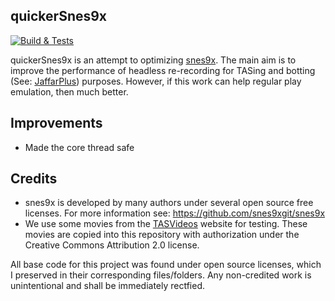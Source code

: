 quickerSnes9x
--------------

[![Build & Tests](https://github.com/SergioMartin86/quickerSnes9x/actions/workflows/make.yml/badge.svg)](https://github.com/SergioMartin86/quickerSnes9X/actions/workflows/make.yml)


quickerSnes9x is an attempt to optimizing [snes9x](https://github.com/snes9xgit/snes9x). The main aim is to improve the performance of headless re-recording for TASing and botting (See: [JaffarPlus](https://github.com/SergioMartin86/jaffarPlus)) purposes. However, if this work can help regular play emulation, then much better.

Improvements
-------------

- Made the core thread safe
  
Credits
---------

- snes9x is developed by many authors under several open source free licenses. For more information see: https://github.com/snes9xgit/snes9x
- We use some movies from the [TASVideos](tasvideos.org) website for testing. These movies are copied into this repository with authorization under the Creative Commons Attribution 2.0 license.

All base code for this project was found under open source licenses, which I preserved in their corresponding files/folders. Any non-credited work is unintentional and shall be immediately rectfied.

